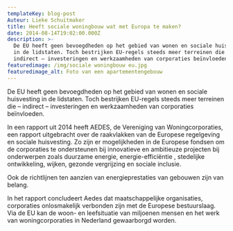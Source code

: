 ```yaml
---
templateKey: blog-post
Auteur: Lieke Schuitmaker
title: Heeft sociale woningbouw wat met Europa te maken?
date: 2014-08-14T19:02:00.000Z
description: >-
  De EU heeft geen bevoegdheden op het gebied van wonen en sociale huisvesting
  in de lidstaten. Toch bestrijken EU-regels steeds meer terreinen die –
  indirect – investeringen en werkzaamheden van corporaties beïnvloeden.
featuredimage: /img/sociale woningbouw eu.jpg
featuredimage_alt: Foto van een apartementengebouw
---
```

De EU heeft geen bevoegdheden op het gebied van wonen en sociale huisvesting in de lidstaten. Toch bestrijken EU-regels steeds meer terreinen die – indirect – investeringen en werkzaamheden van corporaties beïnvloeden.

In een rapport uit 2014 heeft AEDES, de Vereniging van Woningcorporaties, een rapport uitgebracht over de raakvlakken van de Europese regelgeving en sociale huisvesting. Zo zijn er mogelijkheden in de Europese fondsen om de corporaties te ondersteunen bij innovatieve en ambitieuze projecten bij onderwerpen zoals duurzame energie, energie-efficiëntie , stedelijke ontwikkeling, wijken, gezonde vergrijzing en sociale inclusie.

Ook de richtlijnen ten aanzien van energieprestaties van gebouwen zijn van belang.

In het rapport concludeert Aedes dat maatschappelijke organisaties, corporaties onlosmakelijk verbonden zijn met de Europese bestuurslaag. Via de EU kan de woon- en leefsituatie van miljoenen mensen en het werk van woningcorporaties in Nederland gewaarborgd worden.
